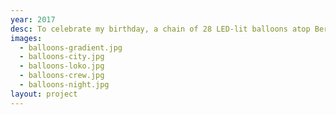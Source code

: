 ```yaml
---
year: 2017
desc: To celebrate my birthday, a chain of 28 LED-lit balloons atop Bernal Hill.
images:
  - balloons-gradient.jpg
  - balloons-city.jpg
  - balloons-loko.jpg
  - balloons-crew.jpg
  - balloons-night.jpg
layout: project
---
```

